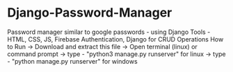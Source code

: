 # Django-Password-Manager
Password manager similar to google passwords - using Django
Tools - HTML, CSS, JS, Firebase Authentication, Django for CRUD Operations
How to Run
-> Download and extract this file
-> Open terminal (linux) or command prompt
-> type - "python3 manage.py runserver" for linux
-> type - "python manage.py runserver" for windows
